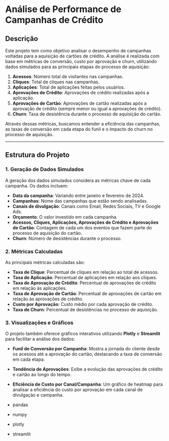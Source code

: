 # **Análise de Performance de Campanhas de Crédito**

## **Descrição**

Este projeto tem como objetivo analisar o desempenho de campanhas voltadas para a aquisição de cartões de crédito. A análise é realizada com base em métricas de conversão, custo por aprovação e churn, utilizando dados simulados para as principais etapas do processo de aquisição:

1. **Acessos**: Número total de visitantes nas campanhas.
2. **Cliques**: Total de cliques nas campanhas.
3. **Aplicações**: Total de aplicações feitas pelos usuários.
4. **Aprovações de Crédito**: Aprovações de crédito realizadas após a aplicação.
5. **Aprovações de Cartão**: Aprovações de cartão realizadas após a aprovação de crédito (sempre menor ou igual a aprovações de crédito).
6. **Churn**: Taxa de desistência durante o processo de aquisição do cartão.

Através dessas métricas, buscamos entender a eficiência das campanhas, as taxas de conversão em cada etapa do funil e o impacto do churn no processo de aquisição.

---

## **Estrutura do Projeto**

### **1. Geração de Dados Simulados**

A geração dos dados simulados considera as métricas chave de cada campanha. Os dados incluem:

- **Data da campanha**: Variando entre janeiro e fevereiro de 2024.
- **Campanhas**: Nome das campanhas que estão sendo analisadas.
- **Canais de divulgação**: Canais como Email, Redes Sociais, TV e Google Ads.
- **Orçamento**: O valor investido em cada campanha.
- **Acessos, Cliques, Aplicações, Aprovações de Crédito e Aprovações de Cartão**: Contagem de cada um dos eventos que fazem parte do processo de aquisição do cartão.
- **Churn**: Número de desistências durante o processo.

### **2. Métricas Calculadas**

As principais métricas calculadas são:

- **Taxa de Clique**: Percentual de cliques em relação ao total de acessos.
- **Taxa de Aplicação**: Percentual de aplicações em relação aos cliques.
- **Taxa de Aprovação de Crédito**: Percentual de aprovações de crédito em relação às aplicações.
- **Taxa de Aprovação de Cartão**: Percentual de aprovações de cartão em relação às aprovações de crédito.
- **Custo por Aprovação**: Custo médio por cada aprovação de crédito.
- **Taxa de Churn**: Percentual de desistências no processo de aquisição.


### **3. Visualizações e Gráficos**

O projeto também oferece gráficos interativos utilizando **Plotly** e **Streamlit** para facilitar a análise dos dados:

- **Funil de Conversão por Campanha**: Mostra a jornada do cliente desde os acessos até a aprovação do cartão, destacando a taxa de conversão em cada etapa.

- **Tendência de Aprovações**: Exibe a evolução das aprovações de crédito e cartão ao longo do tempo.

- **Eficiência de Custo por Canal/Campanha**: Um gráfico de heatmap para analisar a eficiência do custo por aprovação em cada canal de divulgação e campanha.


- pandas
- numpy
- plotly
- streamlit

